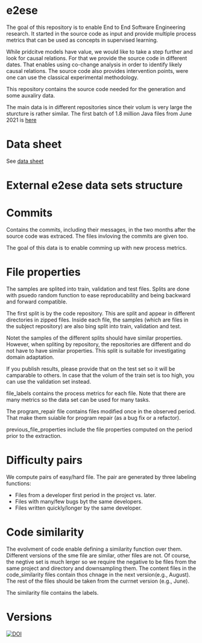 # e2ese

The goal of this repository is to enable End to End Software Engineering research.
It started in the source code as input and provide multiple process metrics that can be used as concepts in supervised learning.

While pridcitve models have value, we would like to take a step further and look for causal relations.
For that we provide the source code in different dates.
That enables using co-change analysis in order to identify likely causal relations.
The source code also provides intervention points, were one can use the classical experimental methodology.

This repository contains the source code needed for the generation and some auxaliry data.

The main data is in different repositories since their volum is very large the sturcture is rather similar.
The first batch of 1.8 million Java files from June 2021 is [here](https://github.com/evidencebp/e2ese-dataset)

# Data sheet
See [data sheet](https://github.com/evidencebp/e2ese/blob/main/e2ese_datasheet.pdf)

# External e2ese data sets structure


# Commits

Contains the commits, including their messages, in the two months after the source code was extraced.
The files invloving the commits are given too.

The goal of this data is to enable comming up with new process metrics.

# File properties

The samples are splited into train, validation and test files.
Splits are done with psuedo random function to ease reproducability and being backward and forward compatible.

The first split is by the code repository.
This are split and appear in different directories in zipped files.
Inside each file, the samples (which are files in the subject repository) are also bing split into train, validation and test.

Notet the samples of the different splits should have similar properties.
However, when spliting by repository, the repositories are different and do not have to have similar properties.
This split is suitable for investigating domain adaptation.

If you publish results, please provide that on the test set so it will be camparable to others.
In case that the volum of the train set is too high, you can use the validation set instead.

file_labels contains the process metrics for each file.
Note that there are many metrics so the data set can be used for many tasks.

The program_repair file contains files modified once in the observed period.
That make them suiable for program repair (as a bug fix or a refactor).

previous_file_properties include the file properties computed on the period prior to the extraction.

# Difficulty pairs

We compute pairs of easy/hard file.
The pair are generated by three labeling functions:
- Files from a developer first period in the project vs. later.
- Files with many/few bugs byt the same developers.
- Files written quickly/longer by the same developer.

# Code similarity

The evolvment of code enable defining a similarity function over them.
Different versions of the sme file are similar, other files are not.
Of course, the negtive set is much lerger so we require the negative to be files from the same project and directory and downsampling them.
The content files in the code_similarity files contain thos chnage in the next version(e.g., August).
The rest of the files should be taken from the currnet version (e.g., June).

The similarity file contains the labels.

# Versions

[![DOI](https://zenodo.org/badge/390256043.svg)](https://zenodo.org/badge/latestdoi/390256043)
